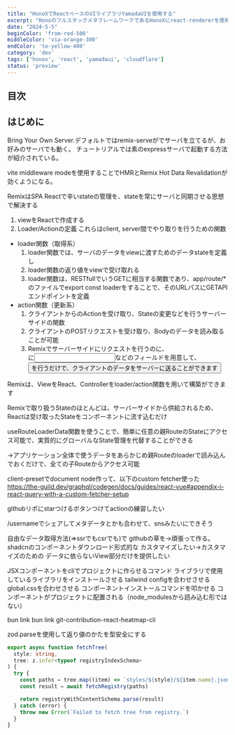 ```yaml
---
title: "HonoXでReactベースのUIライブラリYamadaUIを使用する"
excerpt: "HonoのフルスタックメタフレームワークであるHonoXにreact-rendererを使用して、React依存のUIライブラリであるYamadaUIやReact Flowを使用してアプリを作成した方法をまとめました"
date: "2024-5-5"
beginColor: 'from-red-500'
middleColor: 'via-orange-300'
endColor: 'to-yellow-400'
category: 'dev'
tags: ['honox', 'react', 'yamadaui', 'cloudflare']
status: 'preview'
---
```

## 目次

## はじめに

Bring Your Own Server.デフォルトではremix-serveがでサーバを立てるが、お好みのサーバでも動く。
チュートリアルでは素のexpressサーバで起動する方法が紹介されている。

vite middleware modeを使用することでHMRとRemix Hot Data Revalidationが効くようになる。

RemixはSPA Reactで辛いstateの管理を、stateを常にサーバと同期させる思想で解決する

1. viewをReactで作成する
2. Loader/Actionの定義
これらはclient, server間でやり取りを行うための関数

- loader関数（取得系）
   1. loader関数では、サーバのデータをviewに渡すためのデータstateを定義し
   2. loader関数の返り値をviewで受け取れる
   3. loader関数は、RESTfullでいうGETに相当する関数であり、app/route/*のファイルでexport const loaderをすることで、そのURLパスにGETAPIエンドポイントを定義
- action関数（更新系）
   1. クライアントからのActionを受け取り、Stateの変更などを行うサーバーサイドの関数
   2. クライアントのPOSTリクエストを受け取り、Bodyのデータを読み取ることが可能
   3. Remixでサーバーサイドにリクエストを行うのに、<form />に<input />などのフィールドを用意して、<Button type="submit" />を行うだけで、クライアントのデータをサーバーに送ることができます

Remixは、ViewをReact、Controllerをloader/action関数を用いて構築ができます

Remixで取り扱うStateのほとんどは、サーバーサイドから供給されるため、Reactは受け取ったStateをコンポーネントに流す込むだけ

useRouteLoaderData関数を使うことで、簡単に任意の親RouteのStateにアクセス可能で、実質的にグローバルなState管理を代替することができる

→アプリケーション全体で使うデータをあらかじめ親Routeのloaderで読み込んでおくだけで、全ての子Routeからアクセス可能

client-presetでdocument node作って、以下のcustom fetcher使った
https://the-guild.dev/graphql/codegen/docs/guides/react-vue#appendix-i-react-query-with-a-custom-fetcher-setup

githubリポにstarつけるボタンつけてactionの練習したい

/usernameでシェアしてメタデータとかも合わせて、snsみたいにできそう

自由なデータ取得方法(=>ssrでもcsrでも)で
githubの草を→頑張って作る。shadcnのコンポーネントダウンロード形式的な
カスタマイズしたい→カスタマイズのための
データに依らないView部分だけを提供したい

JSXコンポーネントをcliでプロジェクトに作らせるコマンド
ライブラリで使用しているライブラリをインストールさせる
tailwind configを合わせさせる
global.cssを合わせさせる
コンポーネントインストールコマンドを叩かせる
コンポーネントがプロジェクトに配置される（node_modulesから読み込む形ではない）

bun link
bun link git-contribution-react-heatmap-cli

zod.parseを使用して返り値のかたを型安全にする

```ts
export async function fetchTree(
  style: string,
  tree: z.infer<typeof registryIndexSchema>
) {
  try {
    const paths = tree.map((item) => `styles/${style}/${item.name}.json`)
    const result = await fetchRegistry(paths)

    return registryWithContentSchema.parse(result)
  } catch (error) {
    throw new Error(`Failed to fetch tree from registry.`)
  }
}
```
